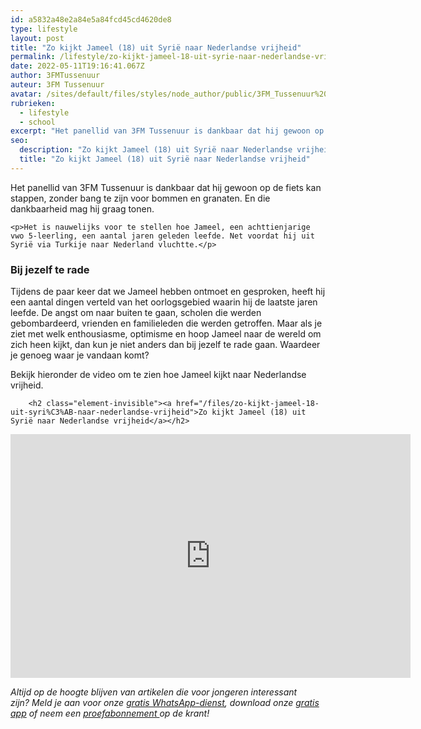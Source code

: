 ```yaml
---
id: a5832a48e2a84e5a84fcd45cd4620de8
type: lifestyle
layout: post
title: "Zo kijkt Jameel (18) uit Syrië naar Nederlandse vrijheid"
permalink: /lifestyle/zo-kijkt-jameel-18-uit-syrie-naar-nederlandse-vrijheid/
date: 2022-05-11T19:16:41.067Z
author: 3FMTussenuur
auteur: 3FM Tussenuur
avatar: /sites/default/files/styles/node_author/public/3FM_Tussenuur%20voor%20innsta.png?itok=1kmJm_ZP
rubrieken:
  - lifestyle
  - school
excerpt: "Het panellid van 3FM Tussenuur is dankbaar dat hij gewoon op de fiets kan stappen, zonder bang te zijn voor bommen en granaten. En die dankbaarheid mag hij graag tonen.  "
seo:
  description: "Zo kijkt Jameel (18) uit Syrië naar Nederlandse vrijheid"
  title: "Zo kijkt Jameel (18) uit Syrië naar Nederlandse vrijheid"
---
```

Het panellid van 3FM Tussenuur is dankbaar dat hij gewoon op de fiets kan stappen, zonder bang te zijn voor bommen en granaten. En die dankbaarheid mag hij graag tonen.  

    <p>Het is nauwelijks voor te stellen hoe Jameel, een achttienjarige vwo 5-leerling, een aantal jaren geleden leefde. Net voordat hij uit Syrië via Turkije naar Nederland vluchtte.</p>
<h3>Bij jezelf te rade</h3>
<p>Tijdens de paar keer dat we Jameel hebben ontmoet en gesproken, heeft hij een aantal dingen verteld van het oorlogsgebied waarin hij de laatste jaren leefde. De angst om naar buiten te gaan, scholen die werden gebombardeerd, vrienden en familieleden die werden getroffen. Maar als je ziet met welk enthousiasme, optimisme en hoop Jameel naar de wereld om zich heen kijkt, dan kun je niet anders dan bij jezelf te rade gaan. Waardeer je genoeg waar je vandaan komt?</p>
<p>Bekijk hieronder de video om te zien hoe Jameel kijkt naar Nederlandse vrijheid.</p>
<p><div class="media media-element-container media-default"><div id="file-416838" class="file file-video file-video-youtube">

        <h2 class="element-invisible"><a href="/files/zo-kijkt-jameel-18-uit-syri%C3%AB-naar-nederlandse-vrijheid">Zo kijkt Jameel (18) uit Syrië naar Nederlandse vrijheid</a></h2>
    
  
  <div class="content">
    <div class="media-youtube-video file media-element file-default media-youtube-1">
  <iframe class="media-youtube-player" width="640" height="390" title="Zo kijkt Jameel (18) uit Syrië naar Nederlandse vrijheid" src="https://www.youtube.com/embed/EFtBLaluBMs?wmode=opaque&controls=" name="Zo kijkt Jameel (18) uit Syrië naar Nederlandse vrijheid" frameborder="0" allowfullscreen="">Video van Zo kijkt Jameel (18) uit Syrië naar Nederlandse vrijheid</iframe>
</div>
  </div>

  
</div>
</div>
<p><em>Altijd op de hoogte blijven van artikelen die voor jongeren interessant zijn? Meld je aan voor onze </em><a href="/whatsapp"><em>gratis WhatsApp-dienst</em></a><em>, download onze </em><a href="/app"><em>gratis app</em></a><em> of neem een </em><a href="https://abonneren.sevendays.nl/abonneren/abonnementen/ae/artikel"><em>proefabonnement </em></a><em>op de krant!</em></p>  
